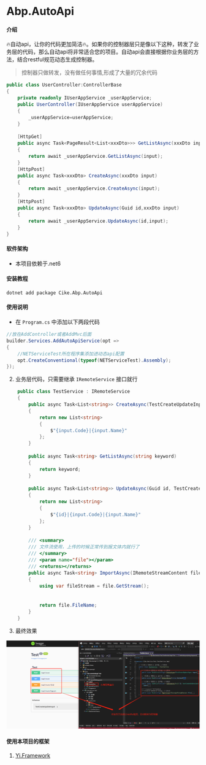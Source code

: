 # Abp.AutoApi

#### 介绍
🔥自动api，让你的代码更加简洁🔥。如果你的控制器层只是像以下这种，转发了业务层的代码，那么自动api将非常适合您的项目。自动api会直接根据你业务层的方法，结合restful规范动态生成控制器。

> 控制器只做转发，没有做任何事情,形成了大量的冗余代码

```c#
public class UserController:ControllerBase
{
    private readonly IUserAppService _userAppService;
    public UserController(IUserAppService userAppService)
    {
        _userAppService=userAppService;
    }

    [HttpGet]
    public async Task<PageResult<List<xxxDto>>> GetListAsync(xxxDto input)
    {
        return await _userAppService.GetListAsync(input);
    }
    [HttpPost]
    public async Task<xxxDto> CreateAsync(xxxDto input)
    {
        return await _userAppService.CreateAsync(input);
    }
    [HttpPost]
    public async Task<xxxDto> UpdateAsync(Guid id,xxxDto input)
    {
        return await _userAppService.UpdateAsync(id,input);
    }
}
```

#### 软件架构
* 本项目依赖于.net6


#### 安装教程

```shell
dotnet add package Cike.Abp.AutoApi
```

#### 使用说明

* 在 ```Program.cs``` 中添加以下两段代码

```c#
//放在AddController或者AddMvc后面
builder.Services.AddAutoApiService(opt =>
{
    //NETServiceTest所在程序集添加进动态api配置
    opt.CreateConventional(typeof(NETServiceTest).Assembly);
});

```

2. 业务层代码，只需要继承 ```IRemoteService``` 接口就行

```c#
    public class TestService : IRemoteService
    {
        public async Task<List<string>> CreateAsync(TestCreateUpdateInput input)
        {
            return new List<string>
            {
                $"{input.Code}|{input.Name}"
            };
        }

        public async Task<string> GetListAsync(string keyword)
        {
            return keyword;
        }

        public async Task<List<string>> UpdateAsync(Guid id, TestCreateUpdateInput input)
        {
            return new List<string>
            {
                $"{id}|{input.Code}|{input.Name}"
            };
        }
        
        /// <summary>
        /// 文件流使用，上传的时候正常传到报文体内就行了
        /// </summary>
        /// <param name="file"></param>
        /// <returns></returns>
        public async Task<string> ImportAsync(IRemoteStreamContent file)
        {
            using var fileStream = file.GetStream();


            return file.FileName;
        }
    }
```

3. 最终效果

![运行效果图](./doc/%E8%BF%90%E8%A1%8C%E6%95%88%E6%9E%9C%E5%9B%BE.png)

#### 使用本项目的框架

1. [Yi.Framework](https://gitee.com/ccnetcore/Yi)

